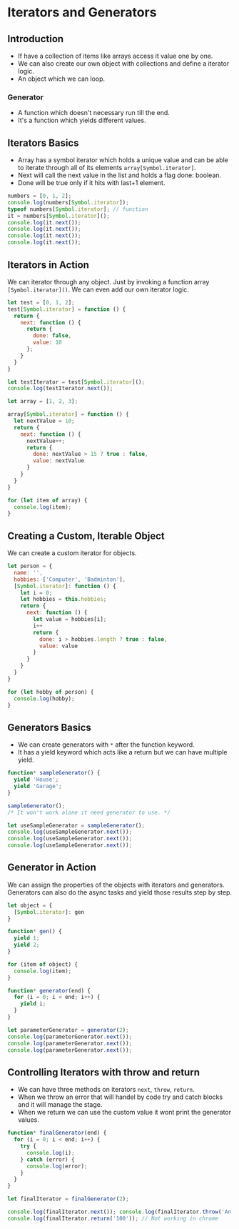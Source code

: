 # Iterators and Generators

## Introduction

* If have a collection of items like arrays access it value one by one.
* We can also create our own object with collections and define a iterator logic.
* An object which we can loop.

### Generator

* A function which doesn't necessary run till the end.
* It's a function which yields different values.

## Iterators Basics

* Array has a symbol iterator which holds a unique value and can be able to iterate through all of its elements ```array[Symbol.iterator]```.
* Next will call the next value in the list and holds a flag done: boolean.
* Done will be true only if it hits with last+1 element.

```javascript
numbers = [0, 1, 2];
console.log(numbers[Symbol.iterator]);
typeof numbers[Symbol.iterator]; // function
it = numbers[Symbol.iterator]();
console.log(it.next());
console.log(it.next());
console.log(it.next());
console.log(it.next());
```

## Iterators in Action

We can iterator through any object. Just by invoking a function array ```[Symbol.iterator]()```.
We can even add our own iterator logic.

```javascript
let test = [0, 1, 2];
test[Symbol.iterator] = function () {
  return {
    next: function () {
      return {
        done: false,
        value: 10
      };
    }
  }
}

let testIterator = test[Symbol.iterator]();
console.log(testIterator.next());

let array = [1, 2, 3];

array[Symbol.iterator] = function () {
  let nextValue = 10;
  return {
    next: function () {
      nextValue++;
      return {
        done: nextValue > 15 ? true : false,
        value: nextValue
      }
    }
  }
}

for (let item of array) {
  console.log(item);
}
```

## Creating a Custom, Iterable Object

We can create a custom iterator for objects.

```javascript
let person = {
  name: '',
  hobbies: ['Computer', 'Badminton'],
  [Symbol.iterator]: function () {
    let i = 0;
    let hobbies = this.hobbies;
    return {
      next: function () {
        let value = hobbies[i];
        i++
        return {
          done: i > hobbies.length ? true : false,
          value: value
        }
      }
    }
  }
}

for (let hobby of person) {
  console.log(hobby);
}
```

## Generators Basics

* We can create generators with ```*``` after the function keyword.
* It has a yield keyword which acts like a return but we can have multiple yield.

```javascript
function* sampleGenerator() {
  yield 'House';
  yield 'Garage';
}

sampleGenerator();
/* It won't work alone it need generator to use. */

let useSampleGenerator = sampleGenerator();
console.log(useSampleGenerator.next());
console.log(useSampleGenerator.next());
console.log(useSampleGenerator.next());
```

## Generator in Action

We can assign the properties of the objects with iterators and generators.
Generators can also do the async tasks and yield those results step by step.

```javascript
let object = {
  [Symbol.iterator]: gen
}

function* gen() {
  yield 1;
  yield 2;
}

for (item of object) {
  console.log(item);
}

function* generator(end) {
  for (i = 0; i < end; i++) {
    yield i;
  }
}

let parameterGenerator = generator(2);
console.log(parameterGenerator.next());
console.log(parameterGenerator.next());
console.log(parameterGenerator.next());
```

## Controlling Iterators with throw and return

* We can have three methods on iterators ```next```, ```throw```, ```return```.
* When we throw an error that will handel by code try and catch blocks and it will manage the stage.
* When we return we can use the custom value it wont print the generator values.

```javascript
function* finalGenerator(end) {
  for (i = 0; i < end; i++) {
    try {
      console.log(i);
    } catch (error) {
      console.log(error);
    }
  }
}

let finalIterator = finalGenerator(2);

console.log(finalIterator.next()); console.log(finalIterator.throw('An error occurred while fetch'));
console.log(finalIterator.return('100')); // Not working in chrome

 ```
 
